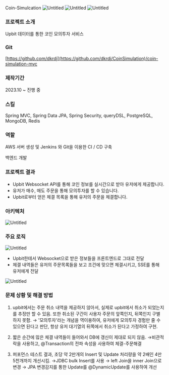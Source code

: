 Coin-Simulcation
![Untitled](https://prod-files-secure.s3.us-west-2.amazonaws.com/4757fc46-9d79-4ce0-9d36-8b89652d6839/217d0860-7ecf-4bc6-97e9-e14b87de1b30/Untitled.png)
![Untitled](https://prod-files-secure.s3.us-west-2.amazonaws.com/4757fc46-9d79-4ce0-9d36-8b89652d6839/2a139114-aa05-471a-8a2f-937be6b983f4/Untitled.png)
![Untitled](https://prod-files-secure.s3.us-west-2.amazonaws.com/4757fc46-9d79-4ce0-9d36-8b89652d6839/3b1fc834-5a93-412f-9641-e6bfff1fb475/Untitled.png)
### 프로젝트 소개

Upbit 데이터를 통한 코인 모의투자 서비스

### Git

[https://github.com/dkrdj](https://github.com/dkrdj/CoinSimulation)/coin-simulation-mvc

### 제작기간

2023.10 ~ 진행 중

### 스킬

Spring MVC, Spring Data JPA, Spring Security, queryDSL, PostgreSQL, MongoDB, Redis

### 역할

AWS 서버 생성 및 Jenkins 와 Git을 이용한 CI / CD 구축

백엔드 개발

### 프로젝트 결과

- Upbit Websocket API를 통해 코인 정보를 실시간으로 받아 유저에게 제공합니다.
- 유저가 매수, 매도 주문을 통해 모의투자를 할 수 있습니다.
- Upbit로부터 얻은 체결 목록을 통해 유저의 주문을 체결합니다.

### 아키텍처

![Untitled](https://prod-files-secure.s3.us-west-2.amazonaws.com/4757fc46-9d79-4ce0-9d36-8b89652d6839/561f7ae2-d96e-4246-94c8-adb3f744289c/Untitled.png)

### 주요 로직

![Untitled](https://prod-files-secure.s3.us-west-2.amazonaws.com/4757fc46-9d79-4ce0-9d36-8b89652d6839/53eec69d-e0d7-4857-bd27-b103a5a604e6/Untitled.png)

- Upbit한테서 Websocket으로 받은 정보들을 프론트엔드로 그대로 전달
- 체결 내역들은 유저의 주문목록들을 보고 조건에 맞으면 체결시키고, SSE를 통해 유저에게 전달

![Untitled](https://prod-files-secure.s3.us-west-2.amazonaws.com/4757fc46-9d79-4ce0-9d36-8b89652d6839/f30443f7-bb7d-4635-9dc8-1431b5a0c83d/Untitled.png)

### 문제 상황 및 해결 방법

1. upbit에서는 주문 취소 내역을 제공하지 않아서, 실제로 upbit에서 취소가 되었는지를
추정만 할 수 있음. 또한 취소된 구간이 사용자 주문의 앞쪽인지, 뒤쪽인지 구별하지 못함.
→ '모의투자'라는 개념을 역이용하여, 유저에게 모의투자 경험만 줄 수 있으면 된다고 판단,
항상 유저 대기열의 뒤쪽에서 취소가 된다고 가정하여 구현.

2. 짧은 순간에 많은 체결 내역들이 들어와서 DB에 갱신이 제대로 되지 않음.
→비관적 락을 사용하고, @Transaction의 전파 속성을 사용하여 체결-주문해결

3. 퍼포먼스 테스트 결과, 초당 약 2만개의 Insert 및 Update 처리량을 약 2배인 4만5천개까지 개선시킴.
→JDBC bulk Insert를 사용
→ left Join을 inner Join으로 변경
→ JPA 변경감지를 통한 Update를 @DynamicUpdate를 사용하여 개선
